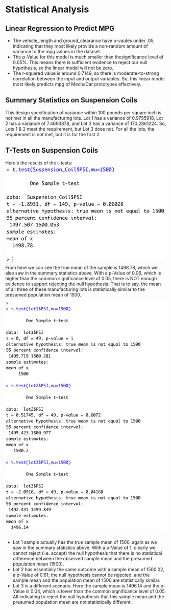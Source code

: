 # Statistical Analysis

## Linear Regression to Predict MPG
  - The vehicle_length and ground_clearance have p-vaules under .05, indicating that they most likely provide a non-random amount of variance to the mpg values in the dataset.
  - The p-Value for this model is much smaller than thesignificance level of 0.05%. This means there is sufficient evidence to reject our null hypothesis, so the linear model will not be zero.
  - The r-squared value is around 0.7149, so there is moderate-to-strong correlation between the input and output variables. So, this linear model most likely predicts mpg of MechaCar prototypes effectively.

## Summary Statistics on Suspension Coils
This design specification of variance within 100 pounds per square inch is not met in all the manufacturing lots. Lot 1 has a variance of 0.9795918, Lot 2 has a variance of 7.4693878, and Lot 3 has a variance of 170.2861224. So, Lots 1 & 2 meet the requirement, but Lot 3 does not. For all the lots, the requirement is not met, but it is for the first 2. 

## T-Tests on Suspension Coils
Here's the results of the t-tests:
![entire t-test](https://github.com/nyhandan/Challenge_15/blob/main/Challenge_15/Total%20T-test.png)
From here we can see the true mean of the sample is 1498.78, which we also saw in the summary statistics above. With a p-Value of 0.06, which is higher than the common significance level of 0.05, there is NOT enough evidence to support rejecting the null hypothesis. That is to say, the mean of all three of these manufacturing lots is statistically similar to the presumed population mean of 1500.


![individual t-tests](https://github.com/nyhandan/Challenge_15/blob/main/Challenge_15/3%20t-tests.png)


- Lot 1 sample actually has the true sample mean of 1500, again as we saw in the summary statistics above. With a p-Value of 1, clearly we cannot reject    (i.e. accept) the null hypothesis that there is no statistical difference between the observed sample mean and the presumed population mean (1500).
- Lot 2 has essentially the same outcome with a sample mean of 1500.02, a p-Value of 0.61; the null hypothesis cannot be rejected, and the sample mean and the population mean of 1500 are statistically similar.
- Lot 3 is a different scenario. Here the sample mean is 1496.14 and the p-Value is 0.04, which is lower than the common significance level of 0.05. All indicating to reject the null hypothesis that this sample mean and the presumed population mean are not statistically different.
